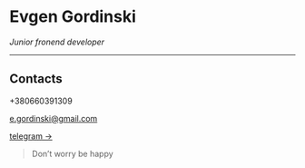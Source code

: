 # Evgen Gordinski
*Junior fronend developer*

---
## Contacts

+380660391309

e.gordinski@gmail.com

[telegram →](https://t.me/gordinski)

>Don’t worry be happy